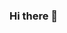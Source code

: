 ### Hi there 👋

<!--
**DENFAs-20/DENFAs-20** is a ✨ _special_ ✨ repository because its `README.md` (this file) appears on your GitHub profile.

Here are some ideas to get you started:

- 🔭 I’m currently working on .st.paul's secondary school website..
- 🌱 I’m currently learning .html,sql,css and JavaScript..
- 👯 I’m looking to collaborate on . database creation..
- 🤔 I’m looking for help with . python..
- 💬 Ask me about ...
- 📫 How to reach me: .. denfassimfukwe202@gmail.com.
- 😄 Pronouns: ...
- ⚡ Fun fact: ...
-->
